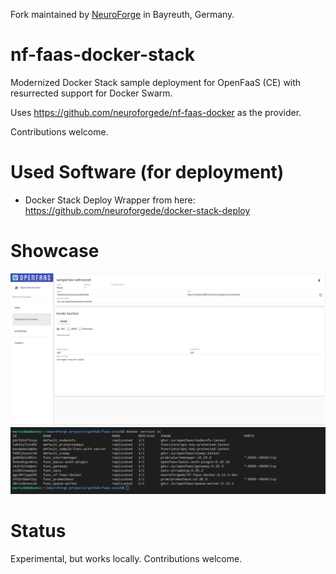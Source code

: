 Fork maintained by [NeuroForge](https://neuroforge.de/) in Bayreuth, Germany.

# nf-faas-docker-stack

Modernized Docker Stack sample deployment for OpenFaaS (CE) with resurrected support for Docker Swarm.

Uses https://github.com/neuroforgede/nf-faas-docker as the provider.

Contributions welcome.
# Used Software (for deployment)

- Docker Stack Deploy Wrapper from here: https://github.com/neuroforgede/docker-stack-deploy

# Showcase

![](./img/showcase.png)
![](./img/showcase_services.png)

# Status

Experimental, but works locally. Contributions welcome.
